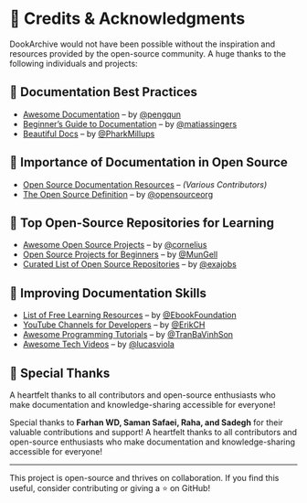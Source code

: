 # 📜 Credits & Acknowledgments

DookArchive would not have been possible without the inspiration and resources provided by the open-source community. A huge thanks to the following individuals and projects:

## **🔹 Documentation Best Practices**
- [Awesome Documentation](https://github.com/pengqun/awesome-documentation) – by [@pengqun](https://github.com/pengqun)
- [Beginner’s Guide to Documentation](https://github.com/matiassingers/awesome-readme) – by [@matiassingers](https://github.com/matiassingers)
- [Beautiful Docs](https://github.com/PharkMillups/beautiful-docs) – by [@PharkMillups](https://github.com/PharkMillups)

## **🔹 Importance of Documentation in Open Source**
- [Open Source Documentation Resources](https://github.com/resources/articles/software-development/what-is-open-source-software) – _(Various Contributors)_
- [The Open Source Definition](https://opensource.org/osd) – by [@opensourceorg](https://github.com/opensourceorg)

## **🔹 Top Open-Source Repositories for Learning**
- [Awesome Open Source Projects](https://github.com/cornelius/awesome-open-source) – by [@cornelius](https://github.com/cornelius)
- [Open Source Projects for Beginners](https://github.com/MunGell/awesome-for-beginners) – by [@MunGell](https://github.com/MunGell)
- [Curated List of Open Source Repositories](https://github.com/exajobs/opensource-collection) – by [@exajobs](https://github.com/exajobs)

## **🔹 Improving Documentation Skills**
- [List of Free Learning Resources](https://github.com/EbookFoundation/free-programming-books) – by [@EbookFoundation](https://github.com/EbookFoundation)
- [YouTube Channels for Developers](https://github.com/ErikCH/DevYouTubeList) – by [@ErikCH](https://github.com/ErikCH)
- [Awesome Programming Tutorials](https://github.com/TranBaVinhSon/awesome-programming-tutorials) – by [@TranBaVinhSon](https://github.com/TranBaVinhSon)
- [Awesome Tech Videos](https://github.com/lucasviola/awesome-tech-videos) – by [@lucasviola](https://github.com/lucasviola)

## 🙌 **Special Thanks**
A heartfelt thanks to all contributors and open-source enthusiasts who make documentation and knowledge-sharing accessible for everyone!

Special thanks to **Farhan WD, Saman Safaei, Raha, and Sadegh** for their valuable contributions and support!
A heartfelt thanks to all contributors and open-source enthusiasts who make documentation and knowledge-sharing accessible for everyone!

---
This project is open-source and thrives on collaboration. If you find this useful, consider contributing or giving a ⭐ on GitHub!
